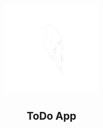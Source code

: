 <div align="center">
  <img src="./img/work/crowcode.png" alt="logo" width="50%">
  <h1>ToDo App</h1>
</div>
